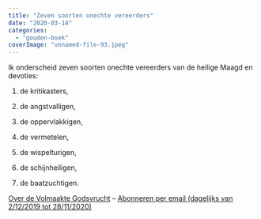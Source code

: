 ```yaml
---
title: "Zeven soorten onechte vereerders"
date: "2020-03-14"
categories: 
  - "gouden-boek"
coverImage: "unnamed-file-93.jpeg"
---
```


Ik onderscheid zeven soorten onechte vereerders van de heilige Maagd en devoties:

1) de kritikasters,

2) de angstvalligen,

3) de oppervlakkigen,

4) de vermetelen,

5) de wispelturigen,

6) de schijnheiligen,

7) de baatzuchtigen.

[Over de Volmaakte Godsvrucht](/blog/een-jaar-lang-volmaakte-godsvrucht/) – [Abonneren per email (dagelijks van 2/12/2019 tot 28/11/2020)](http://eepurl.com/9RKvX)

